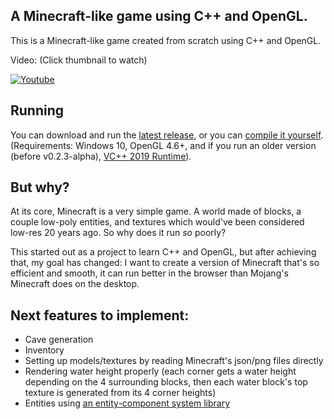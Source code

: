 ## A Minecraft-like game using C++ and OpenGL.

This is a Minecraft-like game created from scratch using C++ and OpenGL.

Video: (Click thumbnail to watch)

[![Youtube](https://img.youtube.com/vi/DtxxP2QCIko/0.jpg)](https://www.youtube.com/watch?v=DtxxP2QCIko)

## Running

You can download and run the [latest release](https://github.com/serg06/mc2/releases), or you can [compile it yourself](INSTRUCTIONS.md). (Requirements: Windows 10, OpenGL 4.6+, and if you run an older version (before v0.2.3-alpha), [VC++ 2019 Runtime](https://support.microsoft.com/en-ca/help/2977003/the-latest-supported-visual-c-downloads)).

## But why?

At its core, Minecraft is a very simple game. A world made of blocks, a couple low-poly entities, and textures which would've been considered low-res 20 years ago. So why does it run *so* poorly?

This started out as a project to learn C++ and OpenGL, but after achieving that, my goal has changed: I want to create a version of Minecraft that's so efficient and smooth, it can run better in the browser than Mojang's Minecraft does on the desktop.

## Next features to implement:

- Cave generation
- Inventory
- Setting up models/textures by reading Minecraft's json/png files directly
- Rendering water height properly (each corner gets a water height depending on the 4 surrounding blocks, then each water block's top texture is generated from its 4 corner heights)
- Entities using [an entity-component system library](https://github.com/skypjack/entt)
